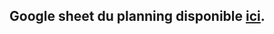 ## Google sheet du planning disponible [ici](https://docs.google.com/spreadsheets/d/1TvR9hrL6aNTm7sY4XUP6bKy6meWgRWQY-KWwIARNvbY/edit#gid=0).
